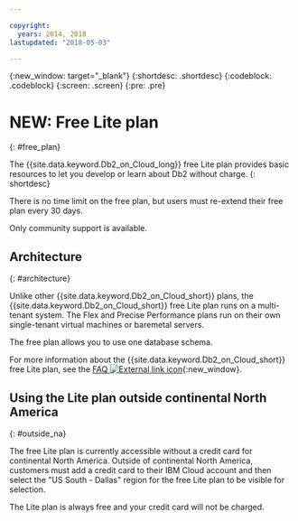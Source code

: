 ```yaml
---

copyright:
  years: 2014, 2018
lastupdated: "2018-05-03"

---
```


<!-- Attribute definitions --> 
{:new_window: target="_blank"}
{:shortdesc: .shortdesc}
{:codeblock: .codeblock}
{:screen: .screen}
{:pre: .pre}

# NEW: Free Lite plan
{: #free_plan}

The {{site.data.keyword.Db2_on_Cloud_long}} free Lite plan provides basic resources to let you develop or learn about Db2 without charge.
{: shortdesc}

There is no time limit on the free plan, but users must re-extend their free plan every 30 days.

Only community support is available. 
 
## Architecture
{: #architecture}

Unlike other {{site.data.keyword.Db2_on_Cloud_short}} plans, the {{site.data.keyword.Db2_on_Cloud_short}} free Lite plan runs on a multi-tenant system. The Flex and Precise Performance plans run on their own single-tenant virtual machines or baremetal servers.
 
The free plan allows you to use one database schema.

For more information about the {{site.data.keyword.Db2_on_Cloud_short}} free Lite plan, see the [FAQ ![External link icon](../../icons/launch-glyph.svg "External link icon")](https://ibm.biz/db2oc_free_plan_faq){:new_window}.

## Using the Lite plan outside continental North America
{: #outside_na}

The free Lite plan is currently accessible without a credit card for continental North America. Outside of continental North America, customers must add a credit card to their IBM Cloud account and then select the "US South - Dallas" region for the free Lite plan to be visible for selection.

The Lite plan is always free and your credit card will not be charged.
